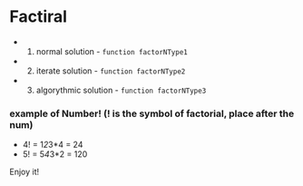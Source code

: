 # Factiral 
- 1. normal solution - `function factorNType1`
- 2. iterate solution - `function factorNType2`
- 3. algorythmic solution - `function factorNType3`

### example of Number! (! is the symbol of factorial, place after the num)
- 4! = 1*2*3*4 = 24
- 5! = 5*4*3*2 = 120

Enjoy it!
